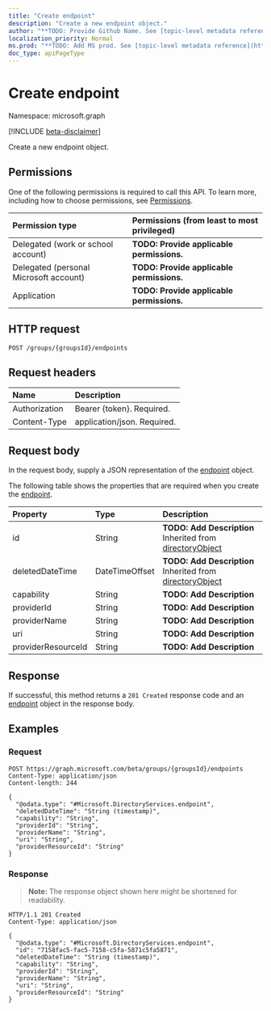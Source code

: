 ```yaml
---
title: "Create endpoint"
description: "Create a new endpoint object."
author: "**TODO: Provide Github Name. See [topic-level metadata reference](https://msgo.azurewebsites.net/add/document/guidelines/metadata.html#topic-level-metadata)**"
localization_priority: Normal
ms.prod: "**TODO: Add MS prod. See [topic-level metadata reference](https://msgo.azurewebsites.net/add/document/guidelines/metadata.html#topic-level-metadata)**"
doc_type: apiPageType
---
```


# Create endpoint
Namespace: microsoft.graph

[!INCLUDE [beta-disclaimer](../../includes/beta-disclaimer.md)]

Create a new endpoint object.

## Permissions
One of the following permissions is required to call this API. To learn more, including how to choose permissions, see [Permissions](/graph/permissions-reference).

|Permission type|Permissions (from least to most privileged)|
|:---|:---|
|Delegated (work or school account)|**TODO: Provide applicable permissions.**|
|Delegated (personal Microsoft account)|**TODO: Provide applicable permissions.**|
|Application|**TODO: Provide applicable permissions.**|

## HTTP request

<!-- {
  "blockType": "ignored"
}
-->
``` http
POST /groups/{groupsId}/endpoints
```

## Request headers
|Name|Description|
|:---|:---|
|Authorization|Bearer {token}. Required.|
|Content-Type|application/json. Required.|

## Request body
In the request body, supply a JSON representation of the [endpoint](../resources/endpoint.md) object.

The following table shows the properties that are required when you create the [endpoint](../resources/endpoint.md).

|Property|Type|Description|
|:---|:---|:---|
|id|String|**TODO: Add Description** Inherited from [directoryObject](../resources/directoryobject.md)|
|deletedDateTime|DateTimeOffset|**TODO: Add Description** Inherited from [directoryObject](../resources/directoryobject.md)|
|capability|String|**TODO: Add Description**|
|providerId|String|**TODO: Add Description**|
|providerName|String|**TODO: Add Description**|
|uri|String|**TODO: Add Description**|
|providerResourceId|String|**TODO: Add Description**|



## Response

If successful, this method returns a `201 Created` response code and an [endpoint](../resources/endpoint.md) object in the response body.

## Examples

### Request
<!-- {
  "blockType": "request",
  "name": "create_endpoint_from_"
}
-->
``` http
POST https://graph.microsoft.com/beta/groups/{groupsId}/endpoints
Content-Type: application/json
Content-length: 244

{
  "@odata.type": "#Microsoft.DirectoryServices.endpoint",
  "deletedDateTime": "String (timestamp)",
  "capability": "String",
  "providerId": "String",
  "providerName": "String",
  "uri": "String",
  "providerResourceId": "String"
}
```


### Response
>**Note:** The response object shown here might be shortened for readability.
<!-- {
  "blockType": "response",
  "truncated": true,
  "@odata.type": "Microsoft.DirectoryServices.endpoint"
}
-->
``` http
HTTP/1.1 201 Created
Content-Type: application/json

{
  "@odata.type": "#Microsoft.DirectoryServices.endpoint",
  "id": "7158fac5-fac5-7158-c5fa-5871c5fa5871",
  "deletedDateTime": "String (timestamp)",
  "capability": "String",
  "providerId": "String",
  "providerName": "String",
  "uri": "String",
  "providerResourceId": "String"
}
```

